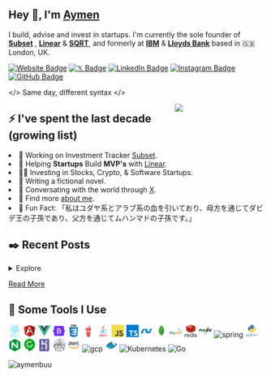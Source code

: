 <h2>Hey 👋, I'm <a href="https://aymenbou.com/">Aymen</a></h2>
<p>I build, advise and invest in startups. I'm currently the sole founder of <strong><a href="https://www.getsubset.com/">Subset</a></strong> , <strong><a href="https://www.getlinear.com/">Linear</a></strong> &amp; <strong><a href="https://www.sqrtt.com/">SQRT</a></strong>, and formerly at <strong><a href="https://ibm.com/">IBM</a></strong> &amp; <strong><a href="https://www.tsb.co.uk/">Lloyds Bank</a></strong> based in 🇬🇧 London, UK.</p>
<p><a href="https://aymenbou.com/"><img src="https://img.shields.io/badge/-aymenbou.com-0A0A0A?style=flat-square&amp;labelColor=0A0A0A&amp;logo=maildotru&amp;link=https://aymenbou.com/" alt="Website Badge"></a> <a href="https://x.com/aymenbuu/"><img src="https://img.shields.io/badge/-@aymenbuu-0A0A0A?style=flat-square&amp;labelColor=0A0A0A&amp;logo=x&amp;link=https://x.com/aymenbuu/" alt="𝕏 Badge"></a> <a href="https://www.linkedin.com/in/aymenbou/"><img src="https://img.shields.io/badge/-@aymenbuu-0A0A0A?style=flat-square&amp;labelColor=0A0A0A&amp;logo=medium&amp;link=https://www.linkedin.com/in/aymenbou/" alt="LinkedIn Badge"></a> <a href="https://instagram.com/aymenbuu/"><img src="https://img.shields.io/badge/-@aymenbuu-0A0A0A?style=flat-square&amp;labelColor=0A0A0A&amp;logo=Instagram&amp;link=https://instagram.com/aymenbuu/" alt="Instagram Badge"></a> <a href="https://github.com/aymenbuu"><img src="https://img.shields.io/badge/-@aymenbuu-0A0A0A?style=flat-square&amp;labelColor=0A0A0A&amp;logo=GitHub&amp;link=https://github.com/aymenbuu" alt="GitHub Badge"></a></p>
<p>&lt;/&gt; Same day, different syntax &lt;/&gt;</p>
<img align="right" width="35%" src="https://media.giphy.com/media/Y349mkUUL76bwZHlJR/giphy.gif?cid=790b76110zikg9z4r2h6s45sel4rimgobgyr28qdj1tku784&ep=v1_gifs_search&rid=giphy.gif&ct=g" />
<h2>⚡️ I've spent the last decade (growing list)</h2>

<li>🔭 Working on Investment Tracker <a href="https://getsubset.com/">Subset</a>.</li>
<li>🧐 Helping <strong>Startups</strong> Build <strong>MVP's</strong> with <a href="https://getlinear.com/">Linear</a>.</li>
<li>👨‍💻 Investing in Stocks, Crypto, &amp; Software Startups.</li>
<li>📝 Writing a fictional novel.</li>
<li>💬 Conversating with the world through <a href="https://x.com/">X</a>.</li>
<li>📙 Find more <a href="https://www.aymenbou.com/about">about me</a>.</li>
<li>🎉 Fun Fact: 「私はユダヤ系とアラブ系の血を引いており、母方を通じてダビデ王の子孫であり、父方を通じてムハンマドの子孫です。」</li>
</ul>
<h2>✒️ Recent Posts</h2>
<details>
    <summary>Explore</summary>
</details>
<p><a target="_blank" href="https://blog.aymenbou.com/">Read More</a></p>
<h2>🚀 Some Tools I Use</h2>
<p align="left">
<img src="https://raw.githubusercontent.com/devicons/devicon/master/icons/react/react-original-wordmark.svg" alt="react" width="25" height="25" />
<img src="https://raw.githubusercontent.com/devicons/devicon/master/icons/angularjs/angularjs-original.svg" alt="angular-js" width="25" height="25" />
<img src="https://raw.githubusercontent.com/devicons/devicon/master/icons/vuejs/vuejs-original.svg" alt="vue" width="25" height="25" />
<img src="https://raw.githubusercontent.com/devicons/devicon/master/icons/bootstrap/bootstrap-plain.svg" alt="bootstrap" width="25" height="25" />
<img src="https://raw.githubusercontent.com/devicons/devicon/master/icons/css3/css3-original-wordmark.svg" alt="css3" width="25" height="25" />
<img src="https://raw.githubusercontent.com/devicons/devicon/master/icons/gulp/gulp-plain.svg" alt="gulp" width="25" height="25" />
<img src="https://raw.githubusercontent.com/devicons/devicon/master/icons/java/java-original-wordmark.svg" alt="java" width="25" height="25" />
<img src="https://raw.githubusercontent.com/devicons/devicon/master/icons/javascript/javascript-original.svg" alt="javascript" width="25" height="25" />
<img src="https://raw.githubusercontent.com/devicons/devicon/master/icons/typescript/typescript-original.svg" alt="typescript" width="25" height="25" />
<img src="https://raw.githubusercontent.com/devicons/devicon/master/icons/dot-net/dot-net-original.svg" alt=".NET" width="25" height="25" />
<img src="https://raw.githubusercontent.com/devicons/devicon/master/icons/mongodb/mongodb-original.svg" alt="mongodb" width="25" height="25" />
<img src="https://raw.githubusercontent.com/devicons/devicon/master/icons/mysql/mysql-original-wordmark.svg" alt="mysql" width="25" height="25" />
<img src="https://raw.githubusercontent.com/devicons/devicon/master/icons/redis/redis-original-wordmark.svg" alt="redis" width="25" height="25" />
<img src="https://raw.githubusercontent.com/devicons/devicon/master/icons/nodejs/nodejs-original-wordmark.svg" alt="nodejs" width="25" height="25" />
<img src="https://www.vectorlogo.zone/logos/springio/springio-icon.svg" alt="spring" width="25" height="25" />
<img src="https://raw.githubusercontent.com/devicons/devicon/master/icons/python/python-original-wordmark.svg" alt="python" width="25" height="25" />
<img src="https://raw.githubusercontent.com/devicons/devicon/master/icons/nginx/nginx-original.svg" alt="nginx" width="25" height="25" />
<img src="https://raw.githubusercontent.com/devicons/devicon/master/icons/cucumber/cucumber-plain.svg" alt="cucumber" width="25" height="25" />
<img src="https://raw.githubusercontent.com/devicons/devicon/master/icons/heroku/heroku-plain.svg" alt="heroku" width="25" height="25" />
<img src="https://raw.githubusercontent.com/devicons/devicon/master/icons/travis/travis-plain.svg" alt="travis" width="25" height="25" />
<img src="https://raw.githubusercontent.com/github/explore/80688e429a7d4ef2fca1e82350fe8e3517d3494d/topics/aws/aws.png" alt="aws" width="25" height="25" />
<img src="https://www.vectorlogo.zone/logos/google_cloud/google_cloud-icon.svg" alt="gcp" width="25" height="25" />
<img src="https://raw.githubusercontent.com/devicons/devicon/master/icons/docker/docker-original.svg" alt="Docker" width="25" height="25" />
<img src="https://www.vectorlogo.zone/logos/kubernetes/kubernetes-icon.svg" alt="Kubernetes" width="25" height="25" />
<img src="https://cdn.jsdelivr.net/gh/devicons/devicon/icons/go/go-original.svg" alt="Go" width="25" height="25" />
</p>
<img src="https://github-readme-stats.vercel.app/api?username=aymenbuu&show_icons=true&count_private=true" alt="aymenbuu" />
